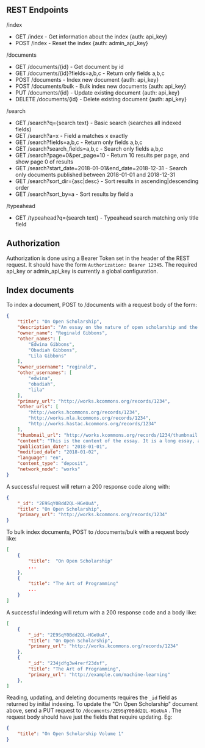 ## REST Endpoints

/index
- GET /index - Get information about the index {auth: api_key}
- POST /index - Reset the index {auth: admin_api_key}

/documents
- GET /documents/{id} - Get document by id
- GET /documents/{id}?fields=a,b,c - Return only fields a,b,c
- POST /documents - Index new document {auth: api_key}
- POST /documents/bulk - Bulk index new documents {auth: api_key}
- PUT /documents/{id} - Update existing document {auth: api_key}
- DELETE /documents/{id} - Delete existing document {auth: api_key}

/search
- GET /search?q={search text} - Basic search (searches all indexed fields)
- GET /search?a=x - Field a matches x exactly
- GET /search?fields=a,b,c - Return only fields a,b,c
- GET /search?search_fields=a,b,c - Search only fields a,b,c
- GET /search?page=0&per_page=10 - Return 10 results per page, and show page 0 of results
- GET /search?start_date=2018-01-01&end_date=2018-12-31 - Search only documents published between 2018-01-01 and 2018-12-31
- GET /search?sort_dir={asc|desc} - Sort results in ascending|descending order
- GET /search?sort_by=a - Sort results by field a

/typeahead
- GET /typeahead?q={search text} - Typeahead search matching only title field

## Authorization

Authorization is done using a Bearer Token set in the header of the REST request. It should have the form `Authorization: Bearer 12345`. The required api_key or admin_api_key is currently a global configuration.

## Index documents

To index a document, POST to /documents with a request body of the form:

```json
{
	"title": "On Open Scholarship",
	"description": "An essay on the nature of open scholarship and the role of the library in supporting it.",
	"owner_name": "Reginald Gibbons",
	"other_names": [
		"Edwina Gibbons",
		"Obadiah Gibbons",
		"Lila Gibbons"
	],
	"owner_username": "reginald",
	"other_usernames": [
		"edwina",
		"obadiah",
		"lila"
	],
	"primary_url": "http://works.kcommons.org/records/1234",
	"other_urls": [
		"http://works.hcommons.org/records/1234",
		"http://works.mla.kcommons.org/records/1234",
		"http://works.hastac.kcommons.org/records/1234"
	],
	"thumbnail_url": "http://works.kcommons.org/records/1234/thumbnail.png",
	"content": "This is the content of the essay. It is a long essay, and it is very interesting. It is also very well-written and well-argued and well-researched and well-documented and well-cited",
	"publication_date": "2018-01-01",
	"modified_date": "2018-01-02",
	"language": "en",
	"content_type": "deposit",
	"network_node": "works"
}
```

A successful request will return a 200 response code along with:

```json
{
    "_id": "2E9SqY0Bdd2QL-HGeUuA",
    "title": "On Open Scholarship",
    "primary_url": "http://works.kcommons.org/records/1234"
}
```

To bulk index documents, POST to /documents/bulk with a request body like:

```json
[
	{
		"title":  "On Open Scholarship"
		...
	},
	{
		"title": "The Art of Programming"
		...
	}
]
```

A successful indexing will return with a 200 response code and a body like:

```json
[
	{
		"_id": "2E9SqY0Bdd2QL-HGeUuA",
		"title": "On Open Scholarship",
		"primary_url": "http://works.kcommons.org/records/1234"
	},
	{
		"_id": "234jdfg3w4rerf23dsf",
		"title": "The Art of Programming",
		"primary_url": "http://example.com/machine-learning"
	},
]
```

Reading, updating, and deleting documents requires the `_id` field as returned by initial indexing. To update the "On Open Scholarship" document above, send a PUT request to `/documents/2E9SqY0Bdd2QL-HGeUuA` . The request body should have just the fields that require updating. Eg:

```json
{
	"title": "On Open Scholarship Volume 1"
}
```
